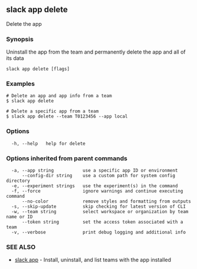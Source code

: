 ## slack app delete

Delete the app

### Synopsis

Uninstall the app from the team and permanently delete the app and all of its data

```
slack app delete [flags]
```

### Examples

```
# Delete an app and app info from a team
$ slack app delete

# Delete a specific app from a team
$ slack app delete --team T0123456 --app local
```

### Options

```
  -h, --help   help for delete
```

### Options inherited from parent commands

```
  -a, --app string           use a specific app ID or environment
      --config-dir string    use a custom path for system config directory
  -e, --experiment strings   use the experiment(s) in the command
  -f, --force                ignore warnings and continue executing command
      --no-color             remove styles and formatting from outputs
  -s, --skip-update          skip checking for latest version of CLI
  -w, --team string          select workspace or organization by team name or ID
      --token string         set the access token associated with a team
  -v, --verbose              print debug logging and additional info
```

### SEE ALSO

* [slack app](slack_app)	 - Install, uninstall, and list teams with the app installed

